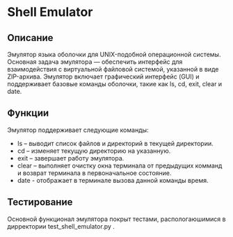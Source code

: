 # Shell Emulator

## Описание

Эмулятор языка оболочки для UNIX-подобной операционной системы. Основная задача эмулятора — обеспечить интерфейс для взаимодействия с виртуальной файловой системой, указанной в виде ZIP-архива. Эмулятор включает графический интерфейс (GUI) и поддерживает базовые команды оболочки, такие как ls, cd, exit, clear и date.

## Функции

Эмулятор поддерживает следующие команды:
- ls – выводит список файлов и директорий в текущей директории.
- cd <directory> – изменяет текущую директорию на указанную.
- exit – завершает работу эмулятора.
- clear – выполняет очистку окна терминала от предыдущих комманд и возврат терминала в первоначальное состояние.
- date - отображает в терминале вызова данной команды время.

## Тестирование

Основной функционал эмулятора покрыт тестами, распологаюшимися в дирректории test_shell_emulator.py .

